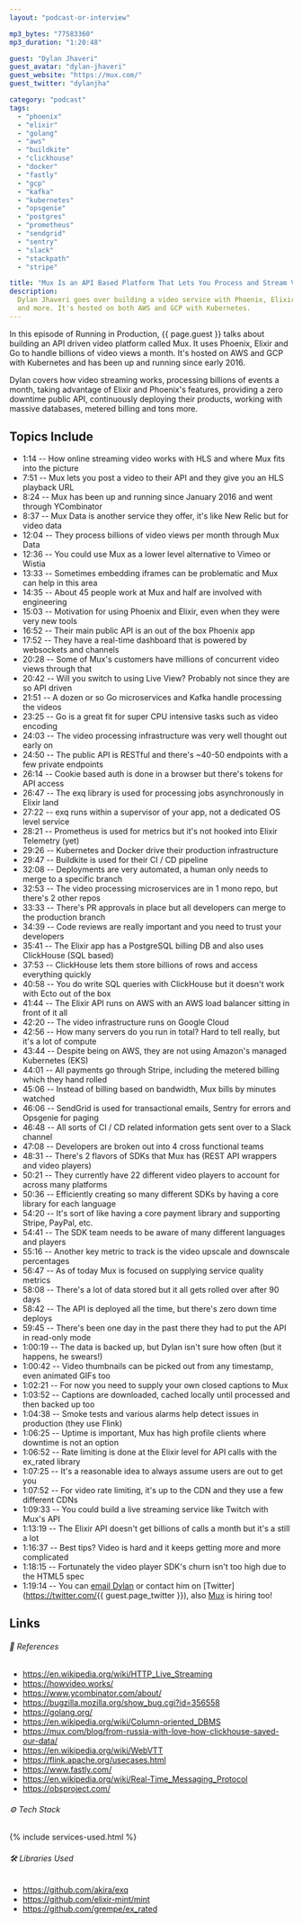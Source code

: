 ```yaml
---
layout: "podcast-or-interview"

mp3_bytes: "77583360"
mp3_duration: "1:20:48"

guest: "Dylan Jhaveri"
guest_avatar: "dylan-jhaveri"
guest_website: "https://mux.com/"
guest_twitter: "dylanjha"

category: "podcast"
tags:
  - "phoenix"
  - "elixir"
  - "golang"
  - "aws"
  - "buildkite"
  - "clickhouse"
  - "docker"
  - "fastly"
  - "gcp"
  - "kafka"
  - "kubernetes"
  - "opsgenie"
  - "postgres"
  - "prometheus"
  - "sendgrid"
  - "sentry"
  - "slack"
  - "stackpath"
  - "stripe"

title: "Mux Is an API Based Platform That Lets You Process and Stream Videos"
description:
  Dylan Jhaveri goes over building a video service with Phoenix, Elixir, Go
  and more. It's hosted on both AWS and GCP with Kubernetes.
---
```


In this episode of Running in Production, {{ page.guest }} talks about building
an API driven video platform called Mux. It uses Phoenix, Elixir and Go to
handle billions of video views a month. It's hosted on AWS and GCP with
Kubernetes and has been up and running since early 2016.

Dylan covers how video streaming works, processing billions of events a month,
taking advantage of Elixir and Phoenix's features, providing a zero downtime
public API, continuously deploying their products, working with massive
databases, metered billing and tons more.

## Topics Include

- 1:14 -- How online streaming video works with HLS and where Mux fits into the picture
- 7:51 -- Mux lets you post a video to their API and they give you an HLS playback URL
- 8:24 -- Mux has been up and running since January 2016 and went through YCombinator
- 8:37 -- Mux Data is another service they offer, it's like New Relic but for video data
- 12:04 -- They process billions of video views per month through Mux Data
- 12:36 -- You could use Mux as a lower level alternative to Vimeo or Wistia
- 13:33 -- Sometimes embedding iframes can be problematic and Mux can help in this area
- 14:35 -- About 45 people work at Mux and half are involved with engineering
- 15:03 -- Motivation for using Phoenix and Elixir, even when they were very new tools
- 16:52 -- Their main public API is an out of the box Phoenix app
- 17:52 -- They have a real-time dashboard that is powered by websockets and channels
- 20:28 -- Some of Mux's customers have millions of concurrent video views through that
- 20:42 -- Will you switch to using Live View? Probably not since they are so API driven
- 21:51 -- A dozen or so Go microservices and Kafka handle processing the videos
- 23:25 -- Go is a great fit for super CPU intensive tasks such as video encoding
- 24:03 -- The video processing infrastructure was very well thought out early on
- 24:50 -- The public API is RESTful and there's ~40-50 endpoints with a few private endpoints
- 26:14 -- Cookie based auth is done in a browser but there's tokens for API access
- 26:47 -- The exq library is used for processing jobs asynchronously in Elixir land
- 27:22 -- exq runs within a supervisor of your app, not a dedicated OS level service 
- 28:21 -- Prometheus is used for metrics but it's not hooked into Elixir Telemetry (yet)
- 29:26 -- Kubernetes and Docker drive their production infrastructure
- 29:47 -- Buildkite is used for their CI / CD pipeline
- 32:08 -- Deployments are very automated, a human only needs to merge to a specific branch
- 32:53 -- The video processing microservices are in 1 mono repo, but there's 2 other repos
- 33:33 -- There's PR approvals in place but all developers can merge to the production branch
- 34:39 -- Code reviews are really important and you need to trust your developers
- 35:41 -- The Elixir app has a PostgreSQL billing DB and also uses ClickHouse (SQL based)
- 37:53 -- ClickHouse lets them store billions of rows and access everything quickly
- 40:58 -- You do write SQL queries with ClickHouse but it doesn't work with Ecto out of the box
- 41:44 -- The Elixir API runs on AWS with an AWS load balancer sitting in front of it all
- 42:20 -- The video infrastructure runs on Google Cloud
- 42:56 -- How many servers do you run in total? Hard to tell really, but it's a lot of compute
- 43:44 -- Despite being on AWS, they are not using Amazon's managed Kubernetes (EKS)
- 44:01 -- All payments go through Stripe, including the metered billing which they hand rolled
- 45:06 -- Instead of billing based on bandwidth, Mux bills by minutes watched
- 46:06 -- SendGrid is used for transactional emails, Sentry for errors and Opsgenie for paging
- 46:48 -- All sorts of CI / CD related information gets sent over to a Slack channel
- 47:08 -- Developers are broken out into 4 cross functional teams
- 48:31 -- There's 2 flavors of SDKs that Mux has (REST API wrappers and video players)
- 50:21 -- They currently have 22 different video players to account for across many platforms
- 50:36 -- Efficiently creating so many different SDKs by having a core library for each language
- 54:20 -- It's sort of like having a core payment library and supporting Stripe, PayPal, etc.
- 54:41 -- The SDK team needs to be aware of many different languages and players
- 55:16 -- Another key metric to track is the video upscale and downscale percentages
- 56:47 -- As of today Mux is focused on supplying service quality metrics
- 58:08 -- There's a lot of data stored but it all gets rolled over after 90 days
- 58:42 -- The API is deployed all the time, but there's zero down time deploys
- 59:45 -- There's been one day in the past there they had to put the API in read-only mode
- 1:00:19 -- The data is backed up, but Dylan isn't sure how often (but it happens, he swears!)
- 1:00:42 -- Video thumbnails can be picked out from any timestamp, even animated GIFs too
- 1:02:21 -- For now you need to supply your own closed captions to Mux
- 1:03:52 -- Captions are downloaded, cached locally until processed and then backed up too
- 1:04:38 -- Smoke tests and various alarms help detect issues in production (they use Flink)
- 1:06:25 -- Uptime is important, Mux has high profile clients where downtime is not an option
- 1:06:52 -- Rate limiting is done at the Elixir level for API calls with the ex_rated library
- 1:07:25 -- It's a reasonable idea to always assume users are out to get you
- 1:07:52 -- For video rate limiting, it's up to the CDN and they use a few different CDNs
- 1:09:33 -- You could build a live streaming service like Twitch with Mux's API
- 1:13:19 -- The Elixir API doesn't get billions of calls a month but it's a still a lot
- 1:16:37 -- Best tips? Video is hard and it keeps getting more and more complicated
- 1:18:15 -- Fortunately the video player SDK's churn isn't too high due to the HTML5 spec
- 1:19:14 -- You can [email Dylan](mailto:dylan@mux.com) or contact him on [Twitter](https://twitter.com/{{ guest.page_twitter }}), also [Mux](https://mux.com/blog/) is hiring too!

## Links

###### 📄 References

- <https://en.wikipedia.org/wiki/HTTP_Live_Streaming>
- <https://howvideo.works/>
- <https://www.ycombinator.com/about/>
- <https://bugzilla.mozilla.org/show_bug.cgi?id=356558>
- <https://golang.org/>
- <https://en.wikipedia.org/wiki/Column-oriented_DBMS>
- <https://mux.com/blog/from-russia-with-love-how-clickhouse-saved-our-data/>
- <https://en.wikipedia.org/wiki/WebVTT>
- <https://flink.apache.org/usecases.html>
- <https://www.fastly.com/>
- <https://en.wikipedia.org/wiki/Real-Time_Messaging_Protocol>
- <https://obsproject.com/>

###### ⚙️ Tech Stack

{% include services-used.html %}

###### 🛠 Libraries Used

- <https://github.com/akira/exq>
- <https://github.com/elixir-mint/mint>
- <https://github.com/grempe/ex_rated>
